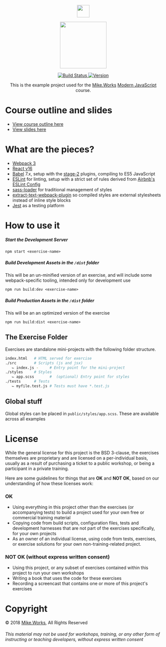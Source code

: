 <p align='center'>
  <a href="https://mike.works" target='_blank'>
    <img height=40 src='https://assets.mike.works/img/login_logo-33a9e523d451fb0d902f73d5452d4a0b.png' />
  </a> 
</p>
<p align='center'>
  <a href="https://mike.works/course/modern-javascript-437a5c3" target='_blank'>
    <img height=150 src='https://cloud.githubusercontent.com/assets/558005/25995673/c8d86ce6-3713-11e7-8a18-9c85bcf73fc9.png' />
  </a>
</p>
<p align='center'>
  <a href="https://travis-ci.org/mike-works/modern-javascript" title="Build Status">
    <img title="Build Status" src="https://travis-ci.org/mike-works/modern-javascript.svg?branch=solutions"/>
  </a>
  <a href="https://github.com/mike-works/modern-javascript/releases" title="Version">
    <img title="Version" src="https://img.shields.io/github/tag/mike-works/modern-javascript.svg" />
  </a>
</p>
<p align='center'>
This is the example project used for the <a title="Mike.Works" href="https://mike.works">Mike.Works</a> <a title="Modern JavaScript" href="https://mike.works/course/modern-javascript-437a5c3">Modern JavaScript</a> course.
</p>

# Course outline and slides
 * [View course outline here](https://mike.works/course/modern-javascript-437a5c3)
 * [View slides here](https://docs.mike.works/modern-js)
 
# What are the pieces?

* [Webpack 3](https://webpack.js.org)
* [React v16](https://facebook.github.io/react/)
* [Babel](http://babeljs.io/) 7.x, setup with the [stage-2](https://github.com/babel/babel/tree/7.0/packages/babel-preset-stage-2) plugins, compiling to ES5 JavaScript
* [ESLint](https://github.com/eslint/eslint) for linting, setup with a strict set of rules derived from [Airbnb's ESLint Config](https://www.npmjs.com/package/eslint-config-airbnb)
* [sass-loader](https://github.com/webpack-contrib/sass-loader) for traditional management of styles
* [extract-text-webpack-plugin](https://github.com/webpack-contrib/extract-text-webpack-plugin) so compiled styles are external stylesheets instead of inline style blocks
* [Jest](http://facebook.github.io/jest/) as a testing platform

# How to use it

##### Start the Development Server
`npm start <exercise-name>`

##### Build Development Assets in the `/dist` folder
This will be an un-minified version of an exercise, and will include some webpack-specific tooling, intended only for development use

`npm run build:dev <exercise-name>`

##### Build Production Assets in the `/dist` folder
This will be an an optimized version of the exercise

`npm run build:dist <exercise-name>`

## The Exercise Folder
Exercises are standalone mini-projects with the following folder structure.
```sh
index.html   # HTML served for exercise
./src        # Scripts (js and jsx)
   ⌙ index.js -     # Entry point for the mini-project
./styles     # Styles
   ⌙ app.scss       #  (optional) Entry point for styles
./tests      # Tests
   ⌙ myfile.test.js # Tests must have *.test.js
```

## Global stuff
Global styles can be placed in `public/styles/app.scss`. These are available across all examples

# License
While the general license for this project is the BSD 3-clause, the exercises
themselves are proprietary and are licensed on a per-individual basis, usually
as a result of purchasing a ticket to a public workshop, or being a participant
in a private training.

Here are some guidelines for things that are **OK** and **NOT OK**, based on our
understanding of how these licenses work:

### OK
* Using everything in this project other than the exercises (or accompanying tests) 
to build a project used for your own free or commercial training material
* Copying code from build scripts, configuration files, tests and development 
harnesses that are not part of the exercises specifically, for your own projects
* As an owner of an individual license, using code from tests, exercises, or
exercise solutions for your own non-training-related project.

### NOT OK (without express written consent)
* Using this project, or any subset of 
exercises contained within this project to run your own workshops
* Writing a book that uses the code for these exercises
* Recording a screencast that contains one or more of this project's exercises 


# Copyright

&copy; 2018 [Mike.Works](https://mike.works), All Rights Reserved

###### This material may not be used for workshops, training, or any other form of instructing or teaching developers, without express written consent


